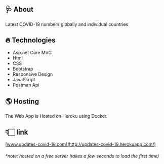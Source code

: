 ## 🩺 About
Latest COVID-19 numbers globally and individual countries

## 🔥 Technologies  
- Asp.net Core MVC
- Html
- CSS
- Bootstrap
- Responsive Design
- JavaScript
- Postman Api

## 🌎 Hosting  
The Web App is Hosted on Heroku using Docker. 

## 👇🏻 link 
[www.updates-covid-19.com](http://updates-covid-19.herokuapp.com/)
<h6><em>*note: hosted on a free server (takes a few seconds to load the first time)</em></h6>
